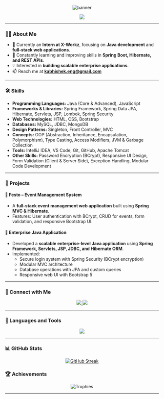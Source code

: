 <p align="center">
  <img src="https://capsule-render.vercel.app/api?type=waving&height=320&color=0:0e75b6,100:0072ff&text=K%20Abhishek&animation=fadeIn&fontSize=70&fontAlign=50&fontAlignY=25&fontColor=ffffff&desc=Java%20Developer%20%7C%20Full-Stack%20Enthusiast%20%7C%20Lifelong%20Learner&descAlign=50&descAlignY=55&descSize=25&desc2=✨%20Passionate%20about%20writing%20clean,%20scalable%20code%20and%20building%20impactful%20enterprise%20solutions.%20🚀&desc2Align=50&desc2AlignY=80&desc2Size=18" alt="banner" />
</p>
<p align="center">
  <img src="https://img.shields.io/badge/✨%20Passionate%20about%20writing%20clean,%20scalable%20code%20and%20building%20impactful%20enterprise%20solutions.%20🚀-blueviolet?style=for-the-badge" />
</p>

---

### 👨‍💻 About Me
- 🔭 Currently an **Intern at X-Workz**, focusing on **Java development** and **full-stack web applications**.  
- 🌱 Constantly learning and improving skills in **Spring Boot, Hibernate, and REST APIs**.  
- 💡 Interested in **building scalable enterprise applications**.  
- 📫 Reach me at **[kabhishek.eng@gmail.com](mailto:kabhishek.eng@gmail.com)**  

---

### 🛠️ Skills

- **Programming Languages:** Java (Core & Advanced), JavaScript  
- **Frameworks & Libraries:** Spring Framework, Spring Data JPA, Hibernate, Servlets, JSP, Lombok, Spring Security  
- **Web Technologies:** HTML, CSS, Bootstrap  
- **Databases:** MySQL, JDBC, MongoDB  
- **Design Patterns:** Singleton, Front Controller, MVC  
- **Concepts:** OOP (Abstraction, Inheritance, Encapsulation, Polymorphism), Type Casting, Access Modifiers, JVM & Garbage Collection  
- **Tools:** IntelliJ IDEA, VS Code, Git, GitHub, Apache Tomcat  
- **Other Skills:** Password Encryption (BCrypt), Responsive UI Design, Form Validation (Client & Server Side), Exception Handling, Modular Code Development  

---

### 🚀 Projects

#### 📌 Festo – Event Management System  
- A **full-stack event management web application** built using **Spring MVC & Hibernate**.  
- Features: User authentication with BCrypt, CRUD for events, form validation, and responsive Bootstrap UI.  

#### 📌 Enterprise Java Application  
- Developed a **scalable enterprise-level Java application** using **Spring Framework, Servlets, JSP, JDBC, and Hibernate ORM**.  
- Implemented:
  - Secure login system with Spring Security (BCrypt encryption)  
  - Modular MVC architecture  
  - Database operations with JPA and custom queries  
  - Responsive web UI with Bootstrap 5  

---

### 🤝 Connect with Me
<p align="center">
  <a href="https://www.linkedin.com/in/abhishek-k-2b8261264/" target="blank">
    <img src="https://img.shields.io/badge/LinkedIn-0077B5?style=for-the-badge&logo=linkedin&logoColor=white" />
  </a>
  <a href="https://instagram.com/k_abhishek.28" target="blank">
    <img src="https://img.shields.io/badge/Instagram-E4405F?style=for-the-badge&logo=instagram&logoColor=white" />
  </a>
</p>

---

### 🧰 Languages and Tools
<p align="center">
  <img src="https://skillicons.dev/icons?i=java,spring,hibernate,mysql,mongodb,html,css,js,bootstrap,git,github,vscode,idea,tomcat" />
</p>

---

### 📊 GitHub Stats


<p align="center">
<a href="https://git.io/streak-stats"><img src="https://git-hub-streak-stats.vercel.app?user=kabhishek28&theme=dark" alt="GitHub Streak" /></a>
</p>



### 🏆 Achievements
<p align="center">
  <img src="https://github-profile-trophy.vercel.app/?username=kabhishek28&theme=tokyonight&margin-w=10&margin-h=10&no-bg=true&no-frame=false" alt="Trophies" />
</p>

---


